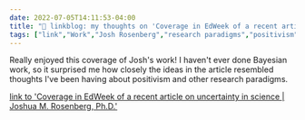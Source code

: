 ```yaml
---
date: 2022-07-05T14:11:53-04:00
title: "🔗 linkblog: my thoughts on 'Coverage in EdWeek of a recent article on uncertainty in science | Joshua M. Rosenberg, Ph.D.'"
tags: ["link","Work","Josh Rosenberg","research paradigms","positivism"]
---
```

Really enjoyed this coverage of Josh's work! I haven't ever done Bayesian work, so it surprised me how closely the ideas in the article resembled thoughts I've been having about positivism and other research paradigms.
 
[link to 'Coverage in EdWeek of a recent article on uncertainty in science | Joshua M. Rosenberg, Ph.D.'](https://joshuamrosenberg.com/post/2022/07/05/coverage-in-edweek-of-a-recent-article-on-uncertainty-in-science/)
